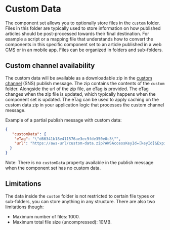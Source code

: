 # Custom Data

The component set allows you to optionally store files in the `custom` folder. Files in this folder are typically used to store information on how published articles should be post-processed towards their final destination. For example a script or a mapping file that understands how to convert the components in this specific component set to an article published in a web CMS or in an mobile app. Files can be organized in folders and sub-folders.

## Custom channel availability

The custom data will be available as a downloadable zip in the [custom channel](https://helpcenter.woodwing.com/hc/en-us/articles/360040134192--Configuring-Studio-for-publishing-to-a-custom-Publish-Channel) (SNS) publish message. The zip contains the contents of the `custom` folder. Alongside the url of the zip file, an eTag is provided. The eTag changes when the zip file is updated, which typically happens when the component set is updated. The eTag can be used to apply caching on the custom data zip in your application logic that processes the custom channel message.

Example of a partial publish message with custom data:

```json
{
   "customData": {
    "eTag": "\"d66341b18e411576ae3ec9fde350e0c3\"",
    "url": "https://aws-url/custom-data.zip?AWSAccessKeyId=[keyId]&Expires=[timestamp]&Signature=[signature]"
  }
}
```

Note: There is no `customData` property available in the publish message when the component set has no custom data.

## Limitations

The data inside the `custom` folder is not restricted to certain file types or sub-folders, you can store anything in any structure. There are also two limitations though: 
* Maximum number of files: 1000.
* Maximum total file size (uncompressed): 10MB.
